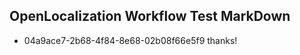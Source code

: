 ## OpenLocalization Workflow Test MarkDown
* 04a9ace7-2b68-4f84-8e68-02b08f66e5f9 thanks!

<!--HONumber=Sep16_HO1-->


